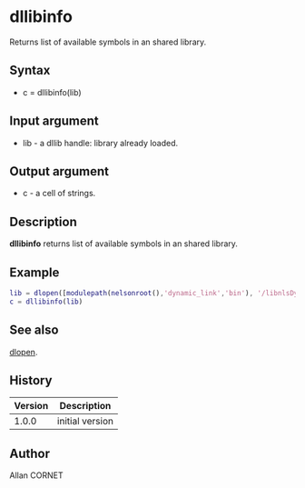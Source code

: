 # dllibinfo

Returns list of available symbols in an shared library.

## Syntax

- c = dllibinfo(lib)

## Input argument

- lib - a dllib handle: library already loaded.

## Output argument

- c - a cell of strings.

## Description

  <p><b>dllibinfo</b> returns list of available symbols in an shared library.</p>

## Example

```matlab
lib = dlopen([modulepath(nelsonroot(),'dynamic_link','bin'), '/libnlsDynamic_link', getdynlibext()])
c = dllibinfo(lib)
```

## See also

[dlopen](dlopen.md).

## History

| Version | Description     |
| ------- | --------------- |
| 1.0.0   | initial version |

## Author

Allan CORNET
